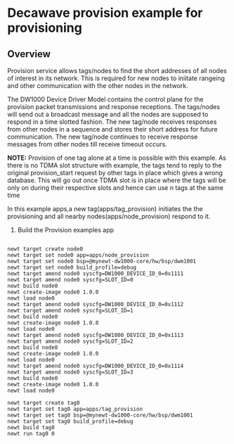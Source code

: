 <!--
#
# Licensed to the Apache Software Foundation (ASF) under one
# or more contributor license agreements.  See the NOTICE file
# distributed with this work for additional information
# regarding copyright ownership.  The ASF licenses this file
# to you under the Apache License, Version 2.0 (the
# "License"); you may not use this file except in compliance
# with the License.  You may obtain a copy of the License at
#
# http://www.apache.org/licenses/LICENSE-2.0
#
# Unless required by applicable law or agreed to in writing,
# software distributed under the License is distributed on an
# "AS IS" BASIS, WITHOUT WARRANTIES OR CONDITIONS OF ANY
#  KIND, either express or implied.  See the License for the
# specific language governing permissions and limitations
# under the License.
#
-->

# Decawave provision example for provisioning

## Overview
Provision service allows tags/nodes to find the short addresses of all nodes of interest in its network. This is required for new nodes to iniitate rangeing and other communication with the other nodes in the network.

The DW1000 Device Driver Model contains the control plane for the provision packet transmissions and response receptions. The tags/nodes will send out a broadcast message and all the nodes are supposed to respond in a time slotted fashion. The new tag/node receives responses from other nodes in a sequence and stores their short address for future communication. The new tag/node continues to receive response messages from other nodes till receive timeout occurs.

**NOTE:** Provision of one tag alone at a time is possible with this example. As there is no TDMA slot structure with example, the tags tend to reply to the original provision_start request by other tags in place which gives a wrong database. This will go out once TDMA slot is in place where the tags will be only on during their respective slots and hence can use n tags at the same time

In this example apps,a new tag(apps/tag_provision) initiates the the provisioning and all nearby nodes(apps/node_provision) respond to it. 

1. Build the Provision examples app

```no-highlight

newt target create node0
newt target set node0 app=apps/node_provision
newt target set node0 bsp=@mynewt-dw1000-core/hw/bsp/dwm1001
newt target set node0 build_profile=debug 
newt target amend node0 syscfg=DW1000_DEVICE_ID_0=0x1111
newt target amend node0 syscfg=SLOT_ID=0
newt build node0
newt create-image node0 1.0.0
newt load node0
newt target amend node0 syscfg=DW1000_DEVICE_ID_0=0x1112
newt target amend node0 syscfg=SLOT_ID=1
newt build node0
newt create-image node0 1.0.0
newt load node0
newt target amend node0 syscfg=DW1000_DEVICE_ID_0=0x1113
newt target amend node0 syscfg=SLOT_ID=2
newt build node0
newt create-image node0 1.0.0
newt load node0
newt target amend node0 syscfg=DW1000_DEVICE_ID_0=0x1114
newt target amend node0 syscfg=SLOT_ID=3
newt build node0
newt create-image node0 1.0.0
newt load node0

newt target create tag0
newt target set tag0 app=apps/tag_provision
newt target set tag0 bsp=@mynewt-dw1000-core/hw/bsp/dwm1001
newt target set tag0 build_profile=debug 
newt build tag0
newt run tag0 0

```
